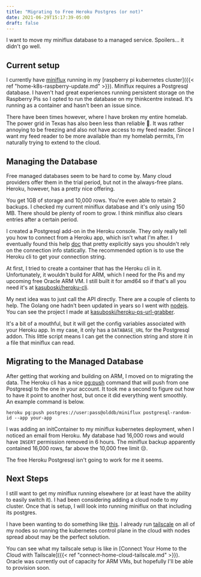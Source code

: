 ```yaml
---
title: "Migrating to Free Heroku Postgres (or not)"
date: 2021-06-29T15:17:39-05:00
draft: false
---
```


I want to move my miniflux database to a managed service. Spoilers... it didn't go well.

<!--more-->

## Current setup
I currently have [miniflux](https://miniflux.app/) running in my [raspberry pi kubernetes cluster]({{< ref "home-k8s-raspberry-update.md" >}}). Miniflux requires a Postgresql database. I haven't had great experiences running persistent storage on the Raspberry Pis so I opted to run the database on my thinkcentre instead. It's running as a container and hasn't been an issue since.

There have been times however, where I have broken my entire homelab. The power grid in Texas has also been less than reliable 🥶. It was rather annoying to be freezing and also not have access to my feed reader. Since I want my feed reader to be more available than my homelab permits, I'm naturally trying to extend to the cloud.

## Managing the Database
Free managed databases seem to be hard to come by. Many cloud providers offer them in the trial period, but not in the always-free plans. Heroku, however, has a pretty nice offering. 

You get 1GB of storage and 10,000 rows. You're even able to retain 2 backups. I checked my current miniflux database and it's only using 150 MB. There should be plenty of room to grow. I think miniflux also clears entries after a certain period.

I created a Postgresql add-on in the Heroku console. They only really tell you how to connect from a Heroku app, which isn't what I'm after. I eventually found this help [doc](https://devcenter.heroku.com/articles/connecting-to-heroku-postgres-databases-from-outside-of-heroku) that pretty explicitly says you shouldn't rely on the connection info statically. The recommended option is to use the Heroku cli to get your connection string.

At first, I tried to create a container that has the Heroku cli in it. Unfortunately, it wouldn't build for ARM, which I need for the Pis and my upcoming free Oracle ARM VM. I still built it for amd64 so if that's all you need it's at [kasuboski/heroku-cli](https://github.com/kasuboski/heroku-cli).

My next idea was to just call the API directly. There are a couple of clients to help. The Golang one hadn't been updated in years so I went with [nodejs](https://github.com/heroku/node-heroku-client). You can see the project I made at [kasuboski/heroku-ps-url-grabber](https://github.com/kasuboski/heroku-ps-url-grabber).

It's a bit of a mouthful, but it will get the config variables associated with your Heroku app. In my case, it only has a `DATABASE_URL` for the Postgresql addon. This little script means I can get the connection string and store it in a file that miniflux can read.

## Migrating to the Managed Database
After getting that working and building on ARM, I moved on to migrating the data. The Heroku cli has a nice [pg:push](https://devcenter.heroku.com/articles/heroku-postgresql#pg-push) command that will push from one Postgresql to the one in your account. It took me a second to figure out how to have it point to another host, but once it did everything went smoothly. An example command is below.

```
heroku pg:push postgres://user:pass@olddb/miniflux postgresql-random-id --app your-app
```

I was adding an initContainer to my miniflux kubernetes deployment, when I noticed an email from Heroku. My database had 16,000 rows and would have `INSERT` permission removed in 6 hours. The miniflux backup apparently contained 16,000 rows, far above the 10,000 free limit 😒.

The free Heroku Postgresql isn't going to work for me it seems.

## Next Steps
I still want to get my miniflux running elsewhere (or at least have the ability to easily switch it). I had been considering adding a cloud node to my cluster. Once that is setup, I will look into running miniflux on that including its postgres.

I have been wanting to do something like [this](https://itnext.io/how-to-deploy-a-single-kubernetes-cluster-across-multiple-clouds-using-k3s-and-wireguard-a5ae176a6e81). I already run [tailscale](https://tailscale.com/) on all of my nodes so running the kubernetes control plane in the cloud with nodes spread about may be the perfect solution.

You can see what my tailscale setup is like in [Connect Your Home to the Cloud with Tailscale]({{< ref "connect-home-cloud-tailscale.md" >}}). Oracle was currently out of capacity for ARM VMs, but hopefully I'll be able to provision soon.